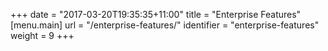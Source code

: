 +++
date = "2017-03-20T19:35:35+11:00"
title = "Enterprise Features"
[menu.main]
  url = "/enterprise-features/"
  identifier = "enterprise-features"
  weight = 9
+++